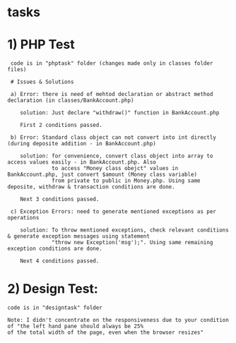 # tasks

# 1) PHP Test

     code is in "phptask" folder (changes made only in classes folder files)

     # Issues & Solutions
     
     a) Error: there is need of mehtod declaration or abstract method declaration (in classes/BankAccount.php)
  
        solution: Just declare "withdraw()" function in BankAccount.php

        First 2 conditions passed. 
     
     b) Error: Standard class object can not convert into int directly (during deposite addition - in BankAccount.php)

        solution: for convenience, convert class object into array to access values easily - in BankAccount.php. Also
                  to access "Money class obejct" values in BankAccount.php, just convert $amount (Money class variable)
                  from private to public in Money.php. Using same deposite, withdraw & transaction conditions are done. 
  
        Next 3 conditions passed.

     c) Exception Errors: need to generate mentioned exceptions as per operations

        solution: To throw mentioned exceptions, check relevant conditions & generate exception messages using statement
                  "throw new Exception('msg');". Using same remaining exception conditions are done.

        Next 4 conditions passed.  
                
# 2) Design Test:

    code is in "designtask" folder

    Note: I didn't concentrate on the responsiveness due to your condition of "the left hand pane should always be 25% 
    of the total width of the page, even when the browser resizes"

    
